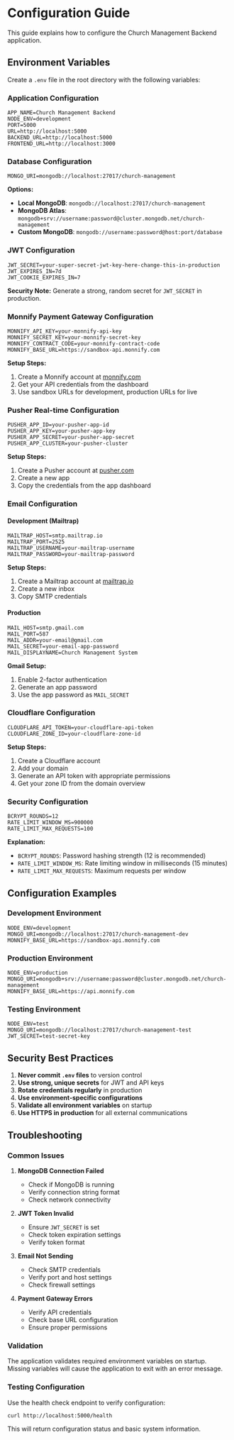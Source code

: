 # Configuration Guide

This guide explains how to configure the Church Management Backend application.

## Environment Variables

Create a `.env` file in the root directory with the following variables:

### Application Configuration

```env
APP_NAME=Church Management Backend
NODE_ENV=development
PORT=5000
URL=http://localhost:5000
BACKEND_URL=http://localhost:5000
FRONTEND_URL=http://localhost:3000
```

### Database Configuration

```env
MONGO_URI=mongodb://localhost:27017/church-management
```

**Options:**

- **Local MongoDB**: `mongodb://localhost:27017/church-management`
- **MongoDB Atlas**: `mongodb+srv://username:password@cluster.mongodb.net/church-management`
- **Custom MongoDB**: `mongodb://username:password@host:port/database`

### JWT Configuration

```env
JWT_SECRET=your-super-secret-jwt-key-here-change-this-in-production
JWT_EXPIRES_IN=7d
JWT_COOKIE_EXPIRES_IN=7
```

**Security Note:** Generate a strong, random secret for `JWT_SECRET` in production.

### Monnify Payment Gateway Configuration

```env
MONNIFY_API_KEY=your-monnify-api-key
MONNIFY_SECRET_KEY=your-monnify-secret-key
MONNIFY_CONTRACT_CODE=your-monnify-contract-code
MONNIFY_BASE_URL=https://sandbox-api.monnify.com
```

**Setup Steps:**

1. Create a Monnify account at [monnify.com](https://monnify.com)
2. Get your API credentials from the dashboard
3. Use sandbox URLs for development, production URLs for live

### Pusher Real-time Configuration

```env
PUSHER_APP_ID=your-pusher-app-id
PUSHER_APP_KEY=your-pusher-app-key
PUSHER_APP_SECRET=your-pusher-app-secret
PUSHER_APP_CLUSTER=your-pusher-cluster
```

**Setup Steps:**

1. Create a Pusher account at [pusher.com](https://pusher.com)
2. Create a new app
3. Copy the credentials from the app dashboard

### Email Configuration

#### Development (Mailtrap)

```env
MAILTRAP_HOST=smtp.mailtrap.io
MAILTRAP_PORT=2525
MAILTRAP_USERNAME=your-mailtrap-username
MAILTRAP_PASSWORD=your-mailtrap-password
```

**Setup Steps:**

1. Create a Mailtrap account at [mailtrap.io](https://mailtrap.io)
2. Create a new inbox
3. Copy SMTP credentials

#### Production

```env
MAIL_HOST=smtp.gmail.com
MAIL_PORT=587
MAIL_ADDR=your-email@gmail.com
MAIL_SECRET=your-email-app-password
MAIL_DISPLAYNAME=Church Management System
```

**Gmail Setup:**

1. Enable 2-factor authentication
2. Generate an app password
3. Use the app password as `MAIL_SECRET`

### Cloudflare Configuration

```env
CLOUDFLARE_API_TOKEN=your-cloudflare-api-token
CLOUDFLARE_ZONE_ID=your-cloudflare-zone-id
```

**Setup Steps:**

1. Create a Cloudflare account
2. Add your domain
3. Generate an API token with appropriate permissions
4. Get your zone ID from the domain overview

### Security Configuration

```env
BCRYPT_ROUNDS=12
RATE_LIMIT_WINDOW_MS=900000
RATE_LIMIT_MAX_REQUESTS=100
```

**Explanation:**

- `BCRYPT_ROUNDS`: Password hashing strength (12 is recommended)
- `RATE_LIMIT_WINDOW_MS`: Rate limiting window in milliseconds (15 minutes)
- `RATE_LIMIT_MAX_REQUESTS`: Maximum requests per window

## Configuration Examples

### Development Environment

```env
NODE_ENV=development
MONGO_URI=mongodb://localhost:27017/church-management-dev
MONNIFY_BASE_URL=https://sandbox-api.monnify.com
```

### Production Environment

```env
NODE_ENV=production
MONGO_URI=mongodb+srv://username:password@cluster.mongodb.net/church-management
MONNIFY_BASE_URL=https://api.monnify.com
```

### Testing Environment

```env
NODE_ENV=test
MONGO_URI=mongodb://localhost:27017/church-management-test
JWT_SECRET=test-secret-key
```

## Security Best Practices

1. **Never commit `.env` files** to version control
2. **Use strong, unique secrets** for JWT and API keys
3. **Rotate credentials regularly** in production
4. **Use environment-specific configurations**
5. **Validate all environment variables** on startup
6. **Use HTTPS in production** for all external communications

## Troubleshooting

### Common Issues

1. **MongoDB Connection Failed**
   - Check if MongoDB is running
   - Verify connection string format
   - Check network connectivity

2. **JWT Token Invalid**
   - Ensure `JWT_SECRET` is set
   - Check token expiration settings
   - Verify token format

3. **Email Not Sending**
   - Check SMTP credentials
   - Verify port and host settings
   - Check firewall settings

4. **Payment Gateway Errors**
   - Verify API credentials
   - Check base URL configuration
   - Ensure proper permissions

### Validation

The application validates required environment variables on startup. Missing variables will cause the application to exit with an error message.

### Testing Configuration

Use the health check endpoint to verify configuration:

```bash
curl http://localhost:5000/health
```

This will return configuration status and basic system information.
